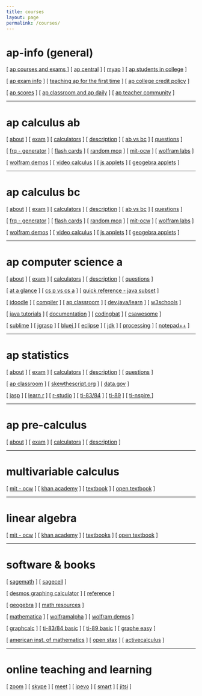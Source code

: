 ```yaml
---
title: courses
layout: page
permalink: /courses/
---
```


# ap-info (general)
[ <a href="https://apstudents.collegeboard.org/course-index-page" target="_blank">ap courses and exams </a> ]
[ <a href="https://apcentral.collegeboard.org/" target="_blank">ap central</a> ]
[ <a href="https://myap.collegeboard.org/login" target="_blank">myap</a> ]
[ <a href="https://apcentral.collegeboard.org/media/pdf/ap-students-in-college.pdf" target="_blank">ap students in college</a> ]

[ <a href="https://apcentral.collegeboard.org/exam-administration-ordering-scores" target="_blank">ap exam info</a> ]
[ <a href="https://apcentral.collegeboard.org/instructional-resources/teaching-ap-first-time" target="_blank"> teaching ap for the first time</a> ]
[ <a href="https://apstudents.collegeboard.org/getting-credit-placement/search-policies" target="_blank"> ap college credit policy</a> ]

[ <a href="https://apstudents.collegeboard.org/view-scores" target="_blank">ap scores</a> ]
[ <a href="https://apcentral.collegeboard.org/instructional-resources/ap-classroom" target="_blank">ap classroom and ap daily</a> ]
[ <a href="https://apcommunity.collegeboard.org/" target="_blank">ap teacher community</a> ]

---

# ap calculus ab 
[ <a href="https://apstudents.collegeboard.org/courses/ap-calculus-ab" target="_blank">about</a> ] 
[ <a href="https://apstudents.collegeboard.org/courses/ap-calculus-ab/assessment" target="_blank">exam</a> ] 
[ <a href="https://apstudents.collegeboard.org/exam-policies-guidelines/calculator-policies" target="_blank">calculators</a> ]
[ <a href="https://apcentral.collegeboard.org/media/pdf/ap-calculus-ab-and-bc-course-and-exam-description.pdf" target="_blank">description</a> ]
[ <a href="https://blog.collegeboard.org/difference-between-ap-calculus-ab-and-bc" target="_blank">ab vs bc</a> ]
[ <a href="https://apcentral.collegeboard.org/courses/ap-calculus-ab/exam/past-exam-questions" target="_blank">questions</a> ]

[ <a href="https://ap-calc.github.io/fr-gen/" target="_blank"> frq - generator</a> ] 
[ <a href="https://ap-calc.github.io/fcards/index.html" target="_blank">flash cards</a> ]
[ <a href="https://ap-calc.github.io/mcq/" target="_blank">random mcq</a> ]
[ <a href="https://ocw.mit.edu/courses/mathematics/18-01sc-single-variable-calculus-fall-2010/" target="_blank">mit-ocw</a> ]
[ <a href="https://ap-calc.github.io/#wolfram" target="_blank">wolfram labs</a> ]

[ <a href="https://demonstrations.wolfram.com/topic.html?topic=Calculus&limit=20" target="_blank"> wolfram demos</a> ] 
[ <a href="https://www.online.math.uh.edu/HoustonACT/videocalculus/index.html" target="_blank">video calculus</a> ]
[ <a href="https://www.integral-domain.org/lwilliams/Applets/index.php" target="_blank"> js applets</a> ]
[ <a href="https://www.geogebra.org/t/calculus?lang=en" target="_blank"> geogebra applets</a> ]


---

# ap calculus bc
[ <a href="https://apstudents.collegeboard.org/courses/ap-calculus-bc" target="_blank">about</a> ] 
[ <a href="https://apstudents.collegeboard.org/courses/ap-calculus-bc/assessment" target="_blank">exam</a> ] 
[ <a href="https://apstudents.collegeboard.org/exam-policies-guidelines/calculator-policies" target="_blank">calculators</a> ]
[ <a href="https://apcentral.collegeboard.org/media/pdf/ap-calculus-ab-and-bc-course-and-exam-description.pdf" target="_blank">description</a> ]
[ <a href="https://blog.collegeboard.org/difference-between-ap-calculus-ab-and-bc" target="_blank">ab vs bc</a> ]
[ <a href="https://apcentral.collegeboard.org/courses/ap-calculus-bc/exam/past-exam-questions" target="_blank">questions</a> ]

[ <a href="https://ap-calc.github.io/fr-gen/" target="_blank"> frq - generator</a> ] 
[ <a href="https://ap-calc.github.io/fcards/index.html" target="_blank">flash cards</a> ]
[ <a href="https://ap-calc.github.io/mcq/" target="_blank">random mcq</a> ]
[ <a href="https://ocw.mit.edu/courses/mathematics/18-01sc-single-variable-calculus-fall-2010/" target="_blank">mit-ocw</a> ]
[ <a href="https://ap-calc.github.io/#wolfram" target="_blank">wolfram labs</a> ]

[ <a href="https://demonstrations.wolfram.com/topic.html?topic=Calculus&limit=20" target="_blank"> wolfram demos</a> ] 
[ <a href="https://www.online.math.uh.edu/HoustonACT/videocalculus/index.html" target="_blank">video calculus</a> ]
[ <a href="https://www.integral-domain.org/lwilliams/Applets/index.php" target="_blank"> js applets</a> ]
[ <a href="https://www.geogebra.org/t/calculus?lang=en" target="_blank"> geogebra applets</a> ]

---

# ap computer science a
[ <a href="https://apstudents.collegeboard.org/courses/ap-computer-science-a" target="_blank">about</a> ] 
[ <a href="https://apstudents.collegeboard.org/courses/ap-computer-science-a/assessment" target="_blank">exam</a> ] 
[ <a href="https://apstudents.collegeboard.org/exam-policies-guidelines/calculator-policies" target="_blank">calculators</a> ]
[ <a href="https://apcentral.collegeboard.org/media/pdf/ap-computer-science-a-course-and-exam-description.pdf" target="_blank">description</a> ]
[ <a href="https://apcentral.collegeboard.org/courses/ap-computer-science-a/exam/past-exam-questions" target="_blank">questions</a> ]


[ <a href="https://apcentral.collegeboard.org/media/pdf/ap-computer-science-a-course-at-a-glance.pdf" target="_blank">at a glance</a> ] 
[ <a href="https://blog.collegeboard.org/difference-between-ap-computer-science-principles-and-ap-computer-science" target="_blank">cs p vs cs a</a> ]
[ <a href="https://apcentral.collegeboard.org/media/pdf/ap-computer-science-a-java-quick-reference_0.pdf" target="_blank">quick reference - java subset</a> ]

[ <a href="https://www.jdoodle.com/online-java-compiler/" target="_blank">jdoodle</a> ] 
      [ <a href="https://www.w3schools.com/java/tryjava.asp?filename=demo_compiler" target="_blank">compiler</a> ]
      [ <a href="https://apclassroom.collegeboard.org/8" target="_blank">ap classroom</a> ] 
      [ <a href="https://dev.java/learn/" target="_blank">dev.java/learn</a> ]
      [ <a href="https://www.w3schools.com/java/default.asp" target="_blank">w3schools</a> ]

[ <a href="https://docs.oracle.com/javase/tutorial/" target="_blank">java tutorials</a> ] 
      [ <a href="https://docs.oracle.com/javase/8/docs/api/" target="_blank">documentation</a> ]
      [ <a href="http://codingbat.com/java" target="_blank">codingbat</a> ]
      [ <a href="https://runestone.academy/ns/books/published/csawesome/Unit1-Getting-Started/topic-1-2-java-intro.html?mode=browsing" target="_blank"> csawesome</a> ]
      
[ <a href="https://www.sublimetext.com/" target="_blank">sublime</a> ]
      [ <a href="https://www.jgrasp.org/" target="_blank">jgrasp</a> ]
      [ <a href="https://www.bluej.org/" target="_blank">bluej </a> ]
      [ <a href="https://www.eclipse.org/" target="_blank">eclipse</a> ]
      [ <a href="https://www.oracle.com/java/technologies/downloads/" target="_blank">jdk</a> ]
      [ <a href="https://processing.org/" target="_blank">processing</a> ]
      [ <a href="https://notepad-plus-plus.org/downloads/" target="_blank">notepad++</a> ]
      
---

# ap statistics
[ <a href="https://apstudents.collegeboard.org/courses/ap-statistics" target="_blank">about</a> ] 
[ <a href="https://apstudents.collegeboard.org/courses/ap-statistics/assessment" target="_blank">exam</a> ] 
[ <a href="https://apstudents.collegeboard.org/exam-policies-guidelines/calculator-policies" target="_blank">calculators</a> ]
[ <a href="https://apcentral.collegeboard.org/media/pdf/ap-statistics-course-and-exam-description.pdf" target="_blank">description</a> ]
[ <a href="https://apcentral.collegeboard.org/courses/ap-statistics/exam/past-exam-questions" target="_blank">questions</a> ]

[ <a href="https://apclassroom.collegeboard.org/33/home" target="_blank">ap classroom</a> ]
[ <a href="https://skewthescript.org/ap-stats-curriculum" target="_blank">skewthescript.org</a> ]
[ <a href="https://data.gov/" target="_blank">data.gov</a> ]

[ <a href="https://jasp-stats.org/" target="_blank">jasp</a> ] 
[ <a href="https://www.w3schools.com/r/default.asp" target="_blank">learn r</a> ]
[ <a href="https://posit.co/download/rstudio-desktop/" target="_blank">r-studio</a> ]
[ <a href="https://www.ticalc.org/pub/83plus/basic/math/statistics/" target="_blank">ti-83/84</a> ]
[ <a href="https://education.ti.com/en/software/details/en/31FC737C43CF43B0ADA1CF67420C3AA8/89statisticswithlisteditor" target="_blank">ti-89</a> ]
[ <a href="https://www.mathlore.net/files/TInspireCX_Skills_for_APstats.pdf" target="_blank"> ti-nspire </a> ]





---

# ap pre-calculus
[ <a href="https://apstudents.collegeboard.org/courses/ap-precalculus" target="_blank">about</a> ] 
[ <a href="https://apstudents.collegeboard.org/courses/ap-precalculus/assessment" target="_blank">exam</a> ] 
[ <a href="https://apstudents.collegeboard.org/exam-policies-guidelines/calculator-policies" target="_blank">calculators</a> ]
[ <a href="https://apcentral.collegeboard.org/media/pdf/ap-precalculus-course-and-exam-description.pdf" target="_blank">description</a> ]

---

# multivariable calculus
[ <a href="https://ocw.mit.edu/courses/18-02sc-multivariable-calculus-fall-2010/" target="_blank">mit - ocw</a> ] 
[ <a href="https://www.khanacademy.org/math/multivariable-calculus" target="_blank">khan academy</a> ] 
[ <a href="https://www.whitman.edu/mathematics/multivariable/multivariable.pdf" target="_blank"> textbook</a> ]
[ <a href="https://open.umn.edu/opentextbooks/textbooks/780" target="_blank">open textbook</a> ]

---

# linear algebra
[ <a href="https://ocw.mit.edu/courses/18-06sc-linear-algebra-fall-2011/" target="_blank"> mit - ocw</a> ] 
[ <a href="https://www.khanacademy.org/math/linear-algebra" target="_blank">khan academy</a> ] 
[ <a href="https://opentext.uleth.ca/linalg.html" target="_blank"> textbooks</a> ]
[ <a href="https://open.umn.edu/opentextbooks/textbooks/5" target="_blank">open textbook</a> ]

---

# software & books
[ <a href="https://www.sagemath.org/" target="_blank">sagemath</a> ] [ <a href="https://sagecell.sagemath.org/" target="_blank"> sagecell</a> ]


[ <a href="https://www.desmos.com/calculator" target="_blank">desmos graphing calculator</a> ] [ <a href="https://help.desmos.com/hc/en-us/categories/4406369954701-Graphing-Calculator" target="_blank">reference</a> ]


[ <a href="https://www.geogebra.org/?lang=en" target="_blank">geogebra</a> ] [ <a href="https://www.geogebra.org/math" target="_blank"> math resources</a> ]

[ <a href="https://www.wolfram.com/mathematica/" target="_blank">mathematica</a> ] [ <a href="https://www.wolframalpha.com/" target="_blank">wolframalpha</a> ] [ <a href="https://demonstrations.wolfram.com/" target="_blank"> wolfram demos</a> ]

[ <a href="https://www.graphcalc.com/download.shtml" target="_blank">graphcalc</a> ] 
[ <a href="https://www.ticalc.org/pub/83plus/basic/math/" target="_blank"> ti-83/84 basic</a> ]
[ <a href="https://www.ticalc.org/pub/89/basic/math/" target="_blank"> ti-89 basic</a> ]
[ <a href="https://archive.org/details/tucows_343020_Graphe_Easy" target="_blank"> graphe easy</a> ]

[ <a href="https://aimath.org/textbooks/approved-textbooks/" target="_blank"> american inst. of mathematics</a> ] [ <a href="https://openstax.org/" target="_blank"> open stax</a> ]
[ <a href="https://activecalculus.org/" target="_blank"> activecalculus</a> ]


---

# online teaching and learning

[ <a href="https://zoom.us/download" target="_blank">zoom</a> ]
[ <a href="https://www.skype.com/en/get-skype/" target="_blank">skype</a> ]
[ <a href="https://meet.google.com/" target="_blank">meet</a> ]
[ <a href="https://www.ipevo.com/software" target="_blank">ipevo</a> ]
[ <a href="https://support.smarttech.com/software/smart-notebook" target="_blank"> smart</a> ]
[ <a href="https://meet.jit.si/" target="_blank">jitsi</a> ]

